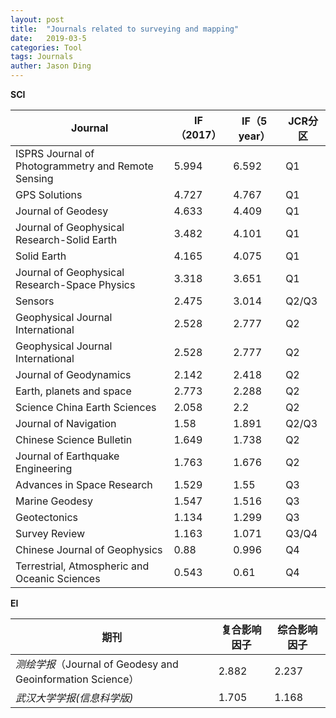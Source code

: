 ```yaml
---
layout: post
title:  "Journals related to surveying and mapping"
date:   2019-03-5
categories: Tool
tags: Journals
auther: Jason Ding
---
```


**SCI**

| Journal                                            | IF（2017） | IF（5 year） | JCR分区 |
| -------------------------------------------------- | ---------- | ------------ | ------- |
| ISPRS Journal of Photogrammetry and Remote Sensing | 5.994      | 6.592        | Q1      |
| GPS Solutions                                      | 4.727      | 4.767        | Q1      |
| Journal of Geodesy                                 | 4.633      | 4.409        | Q1      |
| Journal of Geophysical Research-Solid Earth        | 3.482      | 4.101        | Q1      |
| Solid Earth                                        | 4.165      | 4.075        | Q1      |
| Journal of Geophysical Research-Space Physics      | 3.318      | 3.651        | Q1      |
| Sensors                                            | 2.475      | 3.014        | Q2/Q3   |
| Geophysical Journal International                  | 2.528      | 2.777        | Q2      |
| Geophysical Journal International                  | 2.528      | 2.777        | Q2      |
| Journal of Geodynamics                             | 2.142      | 2.418        | Q2      |
| Earth, planets and space                           | 2.773      | 2.288        | Q2      |
| Science China Earth Sciences                       | 2.058      | 2.2          | Q2      |
| Journal of Navigation                              | 1.58       | 1.891        | Q2/Q3   |
| Chinese Science Bulletin                           | 1.649      | 1.738        | Q2      |
| Journal of Earthquake Engineering                  | 1.763      | 1.676        | Q2      |
| Advances in Space Research                         | 1.529      | 1.55         | Q3      |
| Marine Geodesy                                     | 1.547      | 1.516        | Q3      |
| Geotectonics                                       | 1.134      | 1.299        | Q3      |
| Survey Review                                      | 1.163      | 1.071        | Q3/Q4   |
| Chinese Journal of Geophysics                      | 0.88       | 0.996        | Q4      |
| Terrestrial, Atmospheric and Oceanic Sciences      | 0.543      | 0.61         | Q4      |

**EI**

| 期刊                                                        | 复合影响因子 | 综合影响因子 |
| ----------------------------------------------------------- | ------------ | ------------ |
| *测绘学报*（Journal of Geodesy and Geoinformation Science） | 2.882        | 2.237        |
| *武汉大学学报(信息科学版)*                                  | 1.705        | 1.168        |

